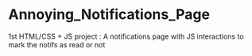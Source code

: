 # Annoying_Notifications_Page
1st HTML/CSS + JS project : A notifications page with JS interactions to mark the notifs as read or not
